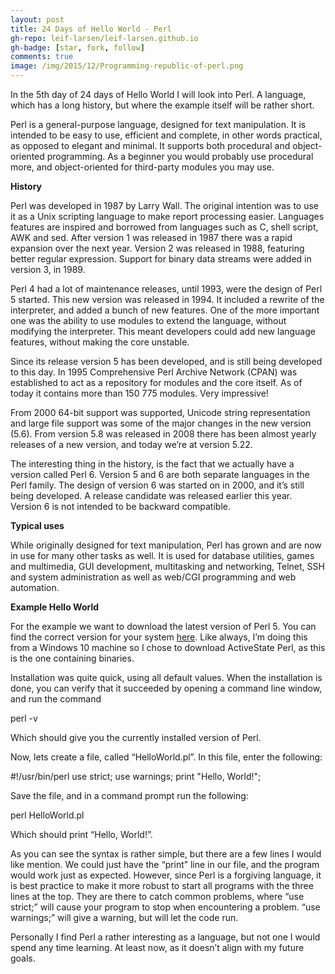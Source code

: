 ```yaml
---
layout: post
title: 24 Days of Hello World - Perl
gh-repo: leif-larsen/leif-larsen.github.io
gh-badge: [star, fork, follow]
comments: true
image: /img/2015/12/Programming-republic-of-perl.png
---
```

    
    
In the 5th day of 24 days of Hello World I will look into Perl. A language, which has a long history, but where the example itself will be rather short.

Perl is a general-purpose language, designed for text manipulation. It is intended to be easy to use, efficient and complete, in other words practical, as opposed to elegant and minimal. It supports both procedural and object-oriented programming. As a beginner you would probably use procedural more, and object-oriented for third-party modules you may use.

**History**

Perl was developed in 1987 by Larry Wall. The original intention was to use it as a Unix scripting language to make report processing easier. Languages features are inspired and borrowed from languages such as C, shell script, AWK and sed. After version 1 was released in 1987 there was a rapid expansion over the next year. Version 2 was released in 1988, featuring better regular expression. Support for binary data streams were added in version 3, in 1989.

Perl 4 had a lot of maintenance releases, until 1993, were the design of Perl 5 started. This new version was released in 1994. It included a rewrite of the interpreter, and added a bunch of new features. One of the more important one was the ability to use modules to extend the language, without modifying the interpreter. This meant developers could add new language features, without making the core unstable.

Since its release version 5 has been developed, and is still being developed to this day. In 1995 Comprehensive Perl Archive Network (CPAN) was established to act as a repository for modules and the core itself. As of today it contains more than 150 775 modules. Very impressive!

From 2000 64-bit support was supported, Unicode string representation and large file support was some of the major changes in the new version (5.6). From version 5.8 was released in 2008 there has been almost yearly releases of a new version, and today we’re at version 5.22.

The interesting thing in the history, is the fact that we actually have a version called Perl 6. Version 5 and 6 are both separate languages in the Perl family. The design of version 6 was started on in 2000, and it’s still being developed. A release candidate was released earlier this year. Version 6 is not intended to be backward compatible.

**Typical uses**

While originally designed for text manipulation, Perl has grown and are now in use for many other tasks as well. It is used for database utilities, games and multimedia, GUI development, multitasking and networking, Telnet, SSH and system administration as well as web/CGI programming and web automation.

**Example Hello World**

For the example we want to download the latest version of Perl 5. You can find the correct version for your system [here](https://www.perl.org/get.html). Like always, I’m doing this from a Windows 10 machine so I chose to download ActiveState Perl, as this is the one containing binaries.

Installation was quite quick, using all default values. When the installation is done, you can verify that it succeeded by opening a command line window, and run the command

 perl -v

Which should give you the currently installed version of Perl.

Now, lets create a file, called “HelloWorld.pl”. In this file, enter the following:

 #!/usr/bin/perl use strict; use warnings; print "Hello, World!";

Save the file, and in a command prompt run the following:

 perl HelloWorld.pl

Which should print “Hello, World!”.

As you can see the syntax is rather simple, but there are a few lines I would like mention. We could just have the “print” line in our file, and the program would work just as expected. However, since Perl is a forgiving language, it is best practice to make it more robust to start all programs with the three lines at the top. They are there to catch common problems, where “use strict;” will cause your program to stop when encountering a problem. “use warnings;” will give a warning, but will let the code run.

Personally I find Perl a rather interesting as a language, but not one I would spend any time learning. At least now, as it doesn’t align with my future goals.


